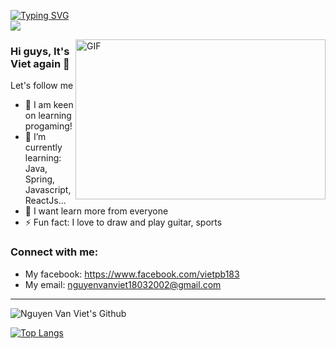 [![Typing SVG](https://readme-typing-svg.herokuapp.com?color=4920F7&center=true&vCenter=true&width=558&height=100&lines=Hi+guys%2C+It's+Viet+again;Welcom+to+here;Let's+follow+me+%3Av)](https://git.io/typing-svg)
<br>
![](https://komarev.com/ghpvc/?username=vanviet183&color=green)

<img align="right" alt="GIF" src="https://i.pinimg.com/originals/5b/cb/d0/5bcbd0bd7c033c9d6f0ef6bf96effd72.gif" width="400" height="256" />

### Hi guys, It's Viet again 👋

Let's follow me

- 🔭 I am keen on learning progaming!
- 🌱 I’m currently learning: Java, Spring, Javascript, ReactJs...
- 👯 I want learn more from everyone
- ⚡ Fun fact: I love to draw and play guitar, sports

### Connect with me:
- My facebook: https://www.facebook.com/vietpb183
- My email: nguyenvanviet18032002@gmail.com

---
<img align="" alt="Nguyen Van Viet's Github" src="https://github-readme-stats.vercel.app/api?username=vanviet183&show_icons=true&hide_border=true" />

[![Top Langs](https://github-readme-stats.vercel.app/api/top-langs/?username=vanviet183&langs_count=8)](https://github.com/vanviet183/github-readme-stats)
